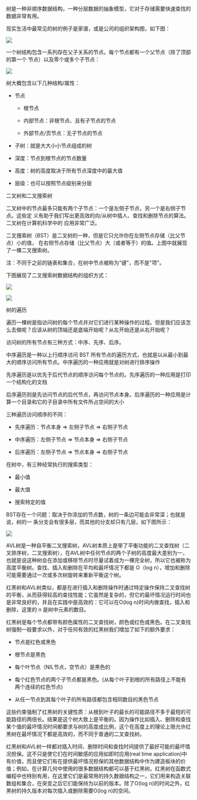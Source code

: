 树是一种非顺序数据结构，一种分层数据的抽象模型，它对于存储需要快速查找的数据非常有用。

现实生活中最常见的树的例子是家谱，或是公司的组织架构图，如下图：

![](https://user-gold-cdn.xitu.io/2017/6/26/c85baf15cf24b6af6d45d86f5f98fe92?imageView2/0/w/1280/h/960/format/webp/ignore-error/1)

一个树结构包含一系列存在父子关系的节点。每个节点都有一个父节点（除了顶部的第一个 节点）以及零个或多个子节点：

![](https://user-gold-cdn.xitu.io/2017/6/26/6634bc717fce01f2468c6fba56d6b5d8?imageView2/0/w/1280/h/960/format/webp/ignore-error/1)

树大概包含以下几种结构/属性：

- 节点

    - 根节点

    - 内部节点：非根节点、且有子节点的节点

    - 外部节点/页节点：无子节点的节点


- 子树：就是大大小小节点组成的树

- 深度：节点到根节点的节点数量

- 高度：树的高度取决于所有节点深度中的最大值

- 层级：也可以按照节点级别来分层


二叉树和二叉搜索树

二叉树中的节点最多只能有两个子节点：一个是左侧子节点，另一个是右侧子节点。这些定 义有助于我们写出更高效的向/从树中插人、查找和删除节点的算法。二叉树在计算机科学中的 应用非常广泛。

二叉搜索树（BST）是二叉树的一种，但是它只允许你在左侧节点存储（比父节点）小的值， 在右侧节点存储（比父节点）大（或者等于）的值。上图中就展现了一棵二叉搜索树。

注：不同于之前的链表和集合，在树中节点被称为"键"，而不是"项"。

下图展现了二叉搜索树数据结构的组织方式：

![](https://user-gold-cdn.xitu.io/2017/6/26/404e889b3a1fd6cfd0b82d0f792e6aa4?imageView2/0/w/1280/h/960/format/webp/ignore-error/1)

![](https://user-gold-cdn.xitu.io/2017/6/26/cce92b29864e998a24679ea823496738?imageView2/0/w/1280/h/960/format/webp/ignore-error/1)



树的遍历

遍历一棵树是指访问树的每个节点并对它们进行某种操作的过程。但是我们应该怎么去做呢？应该从树的顶端还是底端开始呢？从左开始还是从右开始呢？

访问树的所有节点有三种方式：中序、先序、后序。

中序遍历是一种以上行顺序访问 BST 所有节点的遍历方式，也就是以从最小到最大的顺序访问所有节点。中序遍历的一种应用就是对树进行排序操作

先序遍历是以优先于后代节点的顺序访问每个节点的。先序遍历的一种应用是打印一个结构化的文档

后序遍历则是先访问节点的后代节点，再访问节点本身。后序遍历的一种应用是计算一个目录和它的子目录中所有文件所占空间的大小

三种遍历访问顺序的不同：

- 先序遍历：节点本身 => 左侧子节点 => 右侧子节点

- 中序遍历：左侧子节点 => 节点本身 => 右侧子节点

- 后序遍历：左侧子节点 => 节点本身 => 右侧子节点

在树中，有三种经常执行的搜索类型：

- 最小值

- 最大值

- 搜索特定的值


BST存在一个问题：取决于你添加的节点数，树的一条边可能会非常深；也就是说，树的一 条分支会有很多层，而其他的分支却只有几层，如下图所示：

![](https://user-gold-cdn.xitu.io/2017/6/26/3d4fca296e551801445f97faf340d50e?imageView2/0/w/1280/h/960/format/webp/ignore-error/1)

AVL树是一种自平衡二叉搜索树，AVL树本质上是带了平衡功能的二叉查找树（二叉排序树，二叉搜索树），在AVL树中任何节点的两个子树的高度最大差别为一，也就是说这种树会在添加或移除节点时尽量试着成为一棵完全树，所以它也被称为高度平衡树。查找、插入和删除在平均和最坏情况下都是 O（log n），增加和删除可能需要通过一次或多次树旋转来重新平衡这个树。

红黑树和AVL树类似，都是在进行插入和删除操作时通过特定操作保持二叉查找树的平衡，从而获得较高的查找性能；它虽然是复杂的，但它的最坏情况运行时间也是非常良好的，并且在实践中是高效的：它可以在O(log n)时间内做查找，插入和删除，这里的 n 是树中元素的数目。

红黑树是每个节点都带有颜色属性的二叉查找树，颜色或红色或黑色。在二叉查找树强制一般要求以外，对于任何有效的红黑树我们增加了如下的额外要求：

- 节点是红色或黑色

- 根节点是黑色

- 每个叶节点（NIL节点，空节点）是黑色的

- 每个红色节点的两个子节点都是黑色。(从每个叶子到根的所有路径上不能有两个连续的红色节点)

- 从任一节点到其每个叶子的所有路径都包含相同数目的黑色节点

这些约束强制了红黑树的关键性质：从根到叶子的最长的可能路径不多于最短的可能路径的两倍长。结果是这个树大致上是平衡的。因为操作比如插入、删除和查找某个值的最坏情况时间都要求与树的高度成比例，这个在高度上的理论上限允许红黑树在最坏情况下都是高效的，而不同于普通的二叉查找树。


红黑树和AVL树一样都对插入时间、删除时间和查找时间提供了最好可能的最坏情况担保。这不只是使它们在时间敏感的应用如即时应用(real time application)中有价值，而且使它们有在提供最坏情况担保的其他数据结构中作为建造板块的价值；例如，在计算几何中使用的很多数据结构都可以基于红黑树。红黑树在函数式编程中也特别有用，在这里它们是最常用的持久数据结构之一，它们用来构造关联数组和集合，在突变之后它们能保持为以前的版本。除了O(log n)的时间之外，红黑树的持久版本对每次插入或删除需要O(log n)的空间。
